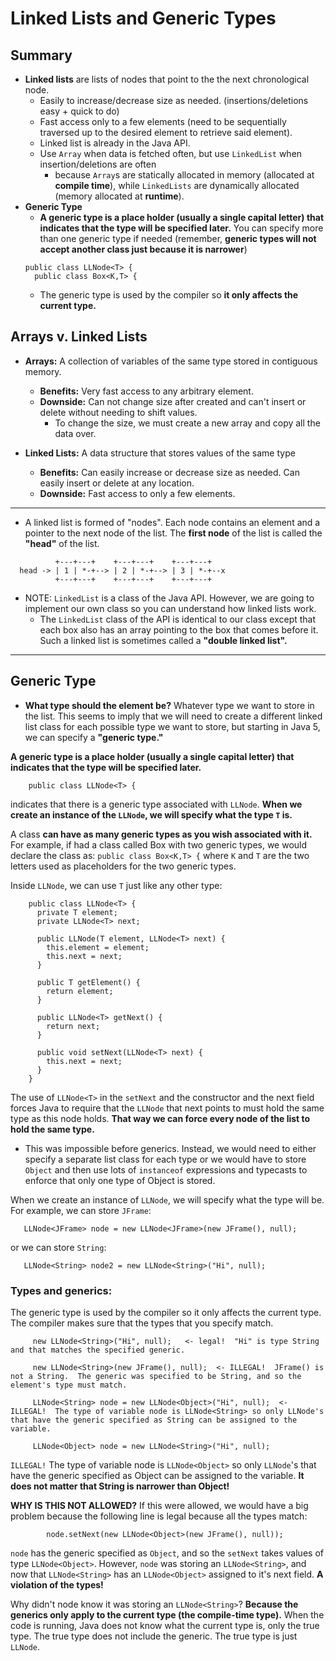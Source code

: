 # Linked Lists and Generic Types

## Summary
* __Linked lists__ are lists of nodes that point to the the next chronological node.
  * Easily to increase/decrease size as needed. (insertions/deletions easy + quick to do)
  * Fast access only to a few elements (need to be sequentially traversed up to the desired element to retrieve said element).
  * Linked list is already in the Java API.
  * Use `Array` when data is fetched often, but use `LinkedList` when insertion/deletions are often
    * because `Array`s are statically allocated in memory (allocated at __compile time__), while `LinkedLists` are dynamically allocated (memory allocated at __runtime__).
* __Generic Type__
  * __A generic type is a place holder (usually a single capital letter) that indicates that the type will be specified later.__ You can specify more than one generic type if needed (remember, __generic types will not accept another class just because it is narrower__)
  ```
  public class LLNode<T> {
    public class Box<K,T> {
  ```
  * The generic type is used by the compiler so __it only affects the current type.__

## Arrays v. Linked Lists
* __Arrays:__ A collection of variables of the same type stored in contiguous memory.
  * __Benefits:__  Very fast access to any arbitrary element.
  * __Downside:__  Can not change size after created and can't insert or delete without needing to shift values.
    * To change the size, we must create a new array and copy all the data over.

* __Linked Lists:__ A data structure that stores values of the same type
  * __Benefits:__  Can easily increase or decrease size as needed.  Can easily insert or delete at any location.
  * __Downside:__  Fast access to only a few elements.
---
* A linked list is formed of "nodes".  Each node contains an element and a pointer to the next node of the list.
The __first node__ of the list is called the __"head"__ of the list.
```
          +---+---+    +---+---+    +---+---+
  head -> | 1 | *-+--> | 2 | *-+--> | 3 | *-+--x
          +---+---+    +---+---+    +---+---+
```
* NOTE:  `LinkedList` is a class of the Java API.  However, we are going to implement our own class so you can understand how linked lists work.
  * The `LinkedList` class of the API is identical to our class except that each box also has an array pointing to the box that comes before it. Such a linked list is sometimes called a __"double linked list".__
---

## Generic Type
* __What type should the element be?__  Whatever type we want to store in the list.  This seems to imply that we will need to create a different linked list class for each possible type we want to store, but starting in Java 5, we can specify a __"generic type."__  

__A generic type is a place holder (usually a single capital letter) that indicates that the type will be specified later.__
```
	public class LLNode<T> {
```
indicates that there is a generic type associated with `LLNode`.  __When we create an instance of the `LLNode`, we will specify what the type `T` is.__

A class __can have as many generic types as you wish associated with it.__  For example, if had a class called Box with two generic types, we would declare the class as:    `public class Box<K,T> {`   where `K` and `T` are the two letters used as placeholders for the two generic types.

Inside `LLNode`, we can use `T` just like any other type:

```
	public class LLNode<T> {
	  private T element;
	  private LLNode<T> next;

	  public LLNode(T element, LLNode<T> next) {
	    this.element = element;
	    this.next = next;
	  }

	  public T getElement() {
	    return element;
	  }

	  public LLNode<T> getNext() {
	    return next;
	  }

	  public void setNext(LLNode<T> next) {
	    this.next = next;
	  }
	}
```

The use of `LLNode<T>` in the `setNext` and the constructor and the next field forces Java to require that the `LLNode` that next points to must hold the same type as this node holds.  __That way we can force every node of the list to hold the same type.__
  * This was impossible before generics.  Instead, we would need to either specify a separate list class for each type or we would have to store `Object` and then use lots of `instanceof` expressions and typecasts to enforce that only one type of Object is stored.

When we create an instance of `LLNode`, we will specify what the type will be.  For example, we can store `JFrame`:
```
   LLNode<JFrame> node = new LLNode<JFrame>(new JFrame(), null);
```
or we can store `String`:
```
   LLNode<String> node2 = new LLNode<String>("Hi", null);
```

### Types and generics:
The generic type is used by the compiler so it only affects the current type.  The compiler makes sure that the types that you specify match.
```
     new LLNode<String>("Hi", null);   <- legal!  "Hi" is type String and that matches the specified generic.

     new LLNode<String>(new JFrame(), null);  <- ILLEGAL!  JFrame() is not a String.  The generic was specified to be String, and so the element's type must match.

     LLNode<String> node = new LLNode<Object>("Hi", null);  <- ILLEGAL!  The type of variable node is LLNode<String> so only LLNode's that have the generic specified as String can be assigned to the variable.
```
```
     LLNode<Object> node = new LLNode<String>("Hi", null);  
```
`ILLEGAL!`  The type of variable node is `LLNode<Object>` so only `LLNode`'s that have the generic specified as Object can be assigned to the variable. __It does not matter that String is narrower than Object!__

__WHY IS THIS NOT ALLOWED?__ If this were allowed, we would have a big problem because the following line is legal because all the types match:
```
	    node.setNext(new LLNode<Object>(new JFrame(), null));
```
`node` has the generic specified as `Object`, and so the `setNext` takes values of type `LLNode<Object>`. However, `node` was storing an `LLNode<String>`, and now that `LLNode<String>` has an `LLNode<Object>` assigned to it's next field.  __A violation of the types!__

Why didn't node know it was storing an `LLNode<String>`? __Because the generics only apply to the current type (the compile-time type).__  When the code is running, Java does not
know what the current type is, only the true type.  The true type does not include the generic.  The true type is just `LLNode`.
